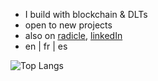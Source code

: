 - I build with blockchain & DLTs
- open to new projects
- also on [radicle](https://app.radicle.xyz/nodes/rosa.radicle.xyz/users/z6MknfcSqyoVUhzJFLvPNB3e5dK72uVUt5kYBfnieCs8XfPH), [linkedIn](https://www.linkedin.com/in/pxlvre)
- en | fr | es


![Top Langs](https://github-readme-stats.vercel.app/api/top-langs/?username=pxlvre&layout=compact&theme=transparent&hide=html,css,makefile,shell,javascript,dockerfile,latex,perl,sql,plpgsql,bash,zsh,yaml,yml,jsx,mjs,json,markdown,md,java,xml,ini,toml,coffeescript,batchfile,cmd&langs_count=12&hide_title=true&hide_border=true)
